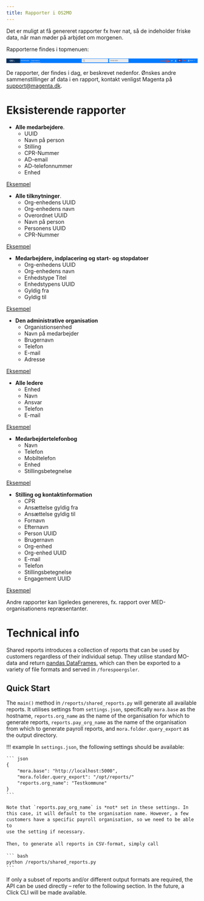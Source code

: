 ```yaml
---
title: Rapporter i OS2MO
---
```


Det er muligt at få genereret rapporter fx hver nat, så de indeholder friske data, når man møder på arbjdet om morgenen.

Rapporterne findes i topmenuen:

![image](../graphics/reportsinUI.png)

De rapporter, der findes i dag, er beskrevet nedenfor. Ønskes andre sammenstillinger af data i en rapport, kontakt venligst Magenta på support@magenta.dk.

# Eksisterende rapporter
- **Alle medarbejdere**.
    - UUID
    - Navn på person
    - Stilling
    - CPR-Nummer
    - AD-email
    - AD-telefonnummer
    - Enhed

[Eksempel](../Reports/OS2mo%20Ansatte.xlsx)

- **Alle tilknytninger**.
    - Org-enhedens UUID
    - Org-enhedens navn
    - Overordnet UUID
    - Navn på person
    - Personens UUID
    - CPR-Nummer

[Eksempel](../Reports/OS2mo%20alle%20tilknytninger.xlsx)

- **Medarbejdere, indplacering og start- og stopdatoer**
    - Org-enhedens UUID
    - Org-enhedens navn
    - Enhedstype Titel
    - Enhedstypens UUID
    - Gyldig fra
    - Gyldig til

[Eksempel](../Reports/OS2mos%20administrative%20organisation%20inkl.%20start-%20og-%20stopdato%20samt%20enhedstyper.xlsx)

- **Den administrative organisation**
    - Organistionsenhed
    - Navn på medarbejder
    - Brugernavn
    - Telefon
    - E-mail
    - Adresse

[Eksempel](../Reports/OS2mos%20organisation%20inkl.%20medarbejdere.xlsx)

- **Alle ledere**
    - Enhed
    - Navn
    - Ansvar
    - Telefon
    - E-mail

[Eksempel](../Reports/OS2mo%20Alle%20lederfunktioner.xlsx)

- **Medarbejdertelefonbog**
    - Navn
    - Telefon
    - Mobiltelefon
    - Enhed
    - Stillingsbetegnelse

[Eksempel](../Reports/OS2mo%20Medarbejdertelefonbog.xlsx)

- **Stilling og kontaktinformation**
    - CPR
    - Ansættelse gyldig fra
    - Ansættelse gyldig til
    - Fornavn
    - Efternavn
    - Person UUID
    - Brugernavn
    - Org-enhed
    - Org-enhed UUID
    - E-mail
    - Telefon
    - Stillingsbetegnelse
    - Engagement UUID

[Eksempel](../Reports/OS2MO%20Alles%20%20stilling%2Bemail.xlsx)

Andre rapporter kan ligeledes genereres, fx. rapport over MED-organisationens repræsentanter.

# Technical info
Shared reports introduces a collection of reports that can be used by
customers regardless of their individual setup. They utilise standard
MO-data and return
[pandas DataFrames](https://pandas.pydata.org/docs/reference/api/pandas.DataFrame.html),
which can then be exported to a variety of file formats and served in
`/forespoergsler`.

## Quick Start

The `main()` method in `/reports/shared_reports.py` will generate all
available reports. It utilises settings from `settings.json`,
specifically `mora.base` as the hostname, `reports.org_name` as the name
of the organisation for which to generate reports,
`reports.pay_org_name` as the name of the organisation from which to
generate payroll reports, and `mora.folder.query_export` as the output
directory.

!!! example
    In `settings.json`, the following settings should be available:

    ``` json
    {
        "mora.base": "http://localhost:5000",
        "mora.folder.query_export": "/opt/reports/"
        "reports.org_name": "Testkommune"
    }
    ```

    Note that `reports.pay_org_name` is *not* set in these settings. In
    this case, it will default to the organisation name. However, a few
    customers have a specific payroll organisation, so we need to be able to
    use the setting if necessary.

    Then, to generate all reports in CSV-format, simply call

    ``` bash
    python /reports/shared_reports.py
    ```

If only a subset of reports and/or different output formats are
required, the API can be used directly – refer to the following
section. In the future, a Click CLI will be made available.
